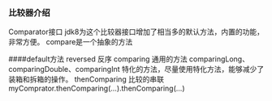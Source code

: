 ### 比较器介绍
Comparator接口
jdk8为这个比较器接口增加了相当多的默认方法，内置的功能，非常方便。
compare是一个抽象的方法

####default方法
reversed 反序
comparing 通用的方法
comparingLong、comparingDouble、comparingInt 特化的方法，尽量使用特化方法，能够减少了装箱和拆箱的操作。
thenComparing 比较的串联 myComprator.thenComparing(...).thenComparing(...)








